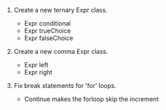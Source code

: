 1. Create a new ternary Expr class.
    - Expr conditional
    - Expr trueChoice
    - Expr falseChoice

2. Create a new comma Expr class.
    - Expr left
    - Expr right

3. Fix break statements for 'for' loops.
    - Continue makes the forloop skip the increment
